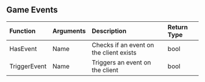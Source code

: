## Game Events

| Function           | Arguments |     Description                         | Return Type  |
| :--------          | :-------  | :-------------------------------------- | :----------  |
| HasEvent           | Name      | Checks if an event on the client exists | bool         |
| TriggerEvent       | Name      | Triggers an event on the client         | bool         |
